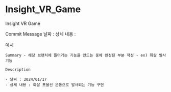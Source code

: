 # Insight_VR_Game
 Insight VR Game

Commit Message
날짜 :
상세 내용 :

예시
    
    Summary - 해당 브랜치에 들어가는 기능을 만드는 중에 완성된 부분 작성 - ex) 화살 발사 기능
    
    Description
    
    - 날짜 : 2024/01/17
    - 상세 내용 : 화살 포물선 운동으로 발사되는 기능 구현

